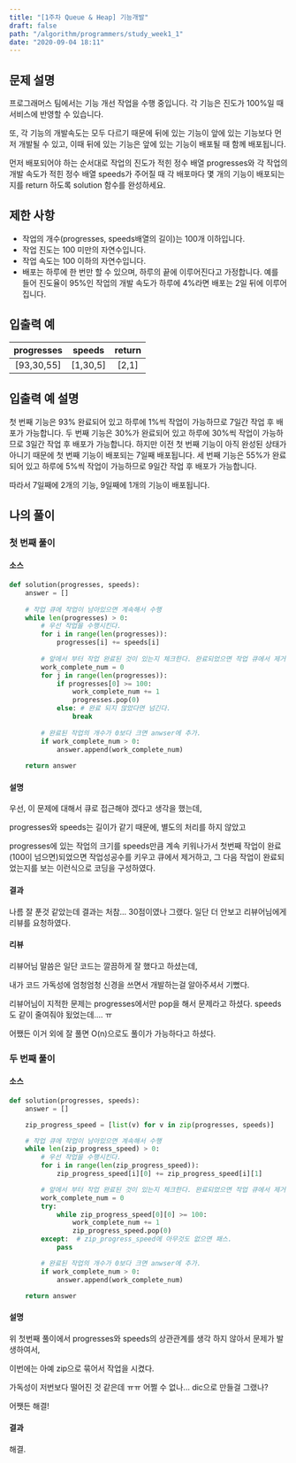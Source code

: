 ```yaml
---
title: "[1주차 Queue & Heap] 기능개발"
draft: false
path: "/algorithm/programmers/study_week1_1"
date: "2020-09-04 18:11"
---
```


## 문제 설명

프로그래머스 팀에서는 기능 개선 작업을 수행 중입니다. 각 기능은 진도가 100%일 때 서비스에 반영할 수 있습니다.

또, 각 기능의 개발속도는 모두 다르기 때문에 뒤에 있는 기능이 앞에 있는 기능보다 먼저 개발될 수 있고, 이때 뒤에 있는 기능은 앞에 있는 기능이 배포될 때 함께 배포됩니다.

먼저 배포되어야 하는 순서대로 작업의 진도가 적힌 정수 배열 progresses와 각 작업의 개발 속도가 적힌 정수 배열 speeds가 주어질 때 각 배포마다 몇 개의 기능이 배포되는지를 return 하도록 solution 함수를 완성하세요.



## 제한 사항

- 작업의 개수(progresses, speeds배열의 길이)는 100개 이하입니다.
- 작업 진도는 100 미만의 자연수입니다.
- 작업 속도는 100 이하의 자연수입니다.
- 배포는 하루에 한 번만 할 수 있으며, 하루의 끝에 이루어진다고 가정합니다. 예를 들어 진도율이 95%인 작업의 개발 속도가 하루에 4%라면 배포는 2일 뒤에 이루어집니다.



## 입출력 예

| progresses |  speeds  | return |
| :--------: | :------: | :----: |
| [93,30,55] | [1,30,5] | [2,1]  |



## 입출력 예 설명

첫 번째 기능은 93% 완료되어 있고 하루에 1%씩 작업이 가능하므로 7일간 작업 후 배포가 가능합니다.
두 번째 기능은 30%가 완료되어 있고 하루에 30%씩 작업이 가능하므로 3일간 작업 후 배포가 가능합니다. 하지만 이전 첫 번째 기능이 아직 완성된 상태가 아니기 때문에 첫 번째 기능이 배포되는 7일째 배포됩니다.
세 번째 기능은 55%가 완료되어 있고 하루에 5%씩 작업이 가능하므로 9일간 작업 후 배포가 가능합니다.

따라서 7일째에 2개의 기능, 9일째에 1개의 기능이 배포됩니다.





## 나의 풀이

### 첫 번째 풀이

#### 소스

```python
def solution(progresses, speeds):
    answer = []
    
    # 작업 큐에 작업이 남아있으면 계속해서 수행
    while len(progresses) > 0:
        # 우선 작업을 수행시킨다.
        for i in range(len(progresses)):
            progresses[i] += speeds[i]
            
        # 앞에서 부터 작업 완료된 것이 있는지 체크한다. 완료되었으면 작업 큐에서 제거
        work_complete_num = 0
        for j in range(len(progresses)):
            if progresses[0] >= 100:
                work_complete_num += 1
                progresses.pop(0)
            else: # 완료 되지 않았다면 넘긴다.
                break
        
        # 완료된 작업의 개수가 0보다 크면 anwser에 추가.
        if work_complete_num > 0:
            answer.append(work_complete_num)
    
    return answer
```

#### 설명

우선, 이 문제에 대해서 큐로 접근해야 겠다고 생각을 했는데,

progresses와 speeds는 길이가 같기 때문에,
별도의 처리를 하지 않았고

progresses에 있는 작업의 크기를 speeds만큼 계속 키워나가서 
첫번째 작업이 완료(100이 넘으면)되었으면 작업성공수를 키우고 큐에서 제거하고,
그 다음 작업이 완료되었는지를 보는 이런식으로 코딩을 구성하였다.

#### 결과

나름 잘 푼것 같았는데 결과는 처참... 30점이였나 그랬다.
일단 더 안보고 리뷰어님에게 리뷰를 요청하였다.

#### 리뷰

리뷰어님 말씀은 일단 코드는 깔끔하게 잘 했다고 하셨는데,

내가 코드 가독성에 엄청엄청 신경을 쓰면서 개발하는걸 알아주셔서 기뻤다.

리뷰어님이 지적한 문제는 progresses에서만 pop을 해서 문제라고 하셨다.
speeds도 같이 줄여줘야 됬었는데.... ㅠ

어쨌든 이거 외에 잘 풀면 O(n)으로도 풀이가 가능하다고 하셨다.



### 두 번째 풀이

#### 소스

```python
def solution(progresses, speeds):
    answer = []

    zip_progress_speed = [list(v) for v in zip(progresses, speeds)]

    # 작업 큐에 작업이 남아있으면 계속해서 수행
    while len(zip_progress_speed) > 0:
        # 우선 작업을 수행시킨다.
        for i in range(len(zip_progress_speed)):
            zip_progress_speed[i][0] += zip_progress_speed[i][1]

        # 앞에서 부터 작업 완료된 것이 있는지 체크한다. 완료되었으면 작업 큐에서 제거
        work_complete_num = 0
        try:
            while zip_progress_speed[0][0] >= 100:
                work_complete_num += 1
                zip_progress_speed.pop(0)
        except:  # zip_progress_speed에 아무것도 없으면 패스.
            pass

        # 완료된 작업의 개수가 0보다 크면 anwser에 추가.
        if work_complete_num > 0:
            answer.append(work_complete_num)

    return answer
```

#### 설명

위 첫번째 풀이에서 progresses와 speeds의 상관관계를 생각 하지 않아서 문제가 발생하여서,

이번에는 아예 zip으로 묶어서 작업을 시켰다.

가독성이 저번보다 떨어진 것 같은데 ㅠㅠ 어쩔 수 없나... dic으로 만들걸 그랬나?

어쨋든 해결!

#### 결과

해결.



